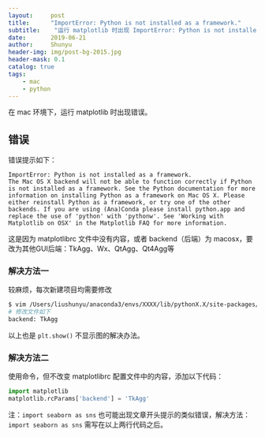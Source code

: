 ```yaml
---
layout:     post
title:      "ImportError: Python is not installed as a framework."
subtitle:    "运行 matplotlib 时出现 ImportError: Python is not installed as a framework."
date:       2019-06-21
author:     Shunyu
header-img: img/post-bg-2015.jpg
header-mask: 0.1
catalog: true
tags:
    - mac
    - python
---
```




在 mac 环境下，运行 matplotlib 时出现错误。



## 错误

错误提示如下：

```
ImportError: Python is not installed as a framework.
The Mac OS X backend will not be able to function correctly if Python is not installed as a framework. See the Python documentation for more information on installing Python as a framework on Mac OS X. Please either reinstall Python as a framework, or try one of the other backends. If you are using (Ana)Conda please install python.app and replace the use of 'python' with 'pythonw'. See 'Working with Matplotlib on OSX' in the Matplotlib FAQ for more information.
```

这是因为 matplotlibrc 文件中没有内容，或者 backend（后端）为 macosx，要改为其他GUI后端：TkAgg、Wx、QtAgg、Qt4Agg等



### 解决方法一

较麻烦，每次新建项目均需要修改

```bash
$ vim /Users/liushunyu/anaconda3/envs/XXXX/lib/pythonX.X/site-packages/matplotlib/mpl-data/matplotlibrc
# 修改文件如下
backend: TkAgg
```

以上也是 `plt.show()` 不显示图的解决办法。



### 解决方法二

使用命令，但不改变 matplotlibrc 配置文件中的内容，添加以下代码：

```python
import matplotlib
matplotlib.rcParams['backend'] = 'TkAgg'
```

注：`import seaborn as sns` 也可能出现文章开头提示的类似错误，解决方法：`import seaborn as sns` 需写在以上两行代码之后。